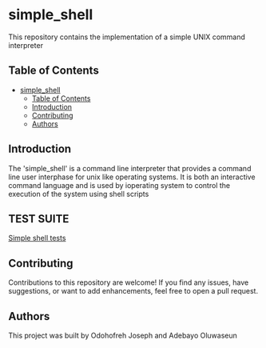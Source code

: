 # simple_shell

This repository contains the implementation of a simple UNIX command interpreter

## Table of Contents

- [simple\_shell](#simple_shell)
	- [Table of Contents](#table-of-contents)
	- [Introduction](#introduction)
	- [Contributing](#contributing)
	- [Authors](#authors)


## Introduction

The 'simple_shell' is a command line interpreter that provides a command line user
interphase for unix like operating systems. It is both an interactive command
language and is used by ioperating system to control the execution of the system
using shell scripts

## TEST SUITE
[Simple shell tests](https://github.com/Fuzzworth/alx_test_suite/tree/main/simple_shell_project)

## Contributing

Contributions to this repository are welcome! If you find any issues, have suggestions,
or want to add enhancements, feel free to open a pull request.

## Authors

This project was built by Odohofreh Joseph and Adebayo Oluwaseun

